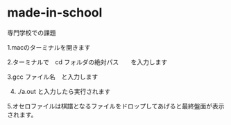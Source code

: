 # made-in-school
専門学校での課題

1.macのターミナルを開きます

2.ターミナルで　cd フォルダの絶対パス　　を入力します

3.gcc ファイル名　と入力します

4. ./a.out と入力したら実行されます

5.オセロファイルは棋譜となるファイルをドロップしてあげると最終盤面が表示されます。

